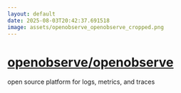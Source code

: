```yaml
---
layout: default
date: 2025-08-03T20:42:37.691518
image: assets/openobserve_openobserve_cropped.png
---
```


# [openobserve/openobserve](https://github.com/openobserve/openobserve)

open source platform for logs, metrics, and traces
